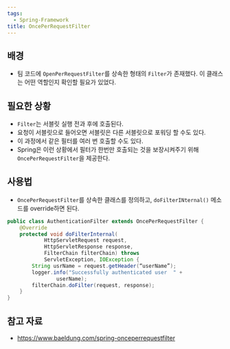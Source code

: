 ```yaml
---
tags:
  - Spring-Framework
title: OncePerRequestFilter
---
```



## 배경

- 팀 코드에 `OpenPerRequestFilter`를 상속한 형태의 `Filter`가 존재했다. 이 클래스는 어떤 역할인지 확인할 필요가 있었다.

## 필요한 상황

- `Filter`는 서블릿 실행 전과 후에 호출된다.
- 요청이 서블릿으로 들어오면 서블릿은 다른 서블릿으로 포워딩 할 수도 있다.
- 이 과정에서 같은 필터를 여러 번 호출할 수도 있다.
- Spring은 이런 상황에서 필터가 한번만 호출되는 것을 보장시켜주기 위해 `OncePerRequestFilter`을 제공한다.

## 사용법

- `OncePerRequestFilter`를 상속한 클래스를 정의하고, `doFilterINternal()` 메소드를 override하면 된다.

```java
public class AuthenticationFilter extends OncePerRequestFilter {
    @Override
    protected void doFilterInternal(
            HttpServletRequest request,
            HttpServletResponse response,
            FilterChain filterChain) throws
            ServletException, IOException {
        String usrName = request.getHeader(“userName”);
        logger.info("Successfully authenticated user  " +
                userName);
        filterChain.doFilter(request, response);
    }
}
```

## 참고 자료

- https://www.baeldung.com/spring-onceperrequestfilter
